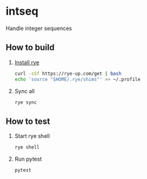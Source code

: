 # intseq
Handle integer sequences

## How to build

1. [Install rye](https://rye-up.com/guide/installation/)

    ```bash
    curl -sSf https://rye-up.com/get | bash
    echo 'source "$HOME/.rye/shims"' >> ~/.profile
    ```

2. Sync all

    ```bash
    rye sync
    ```

## How to test

1. Start rye shell

    ```bash
    rye shell
    ```

2. Run pytest

    ```bash
    pytest
    ```
